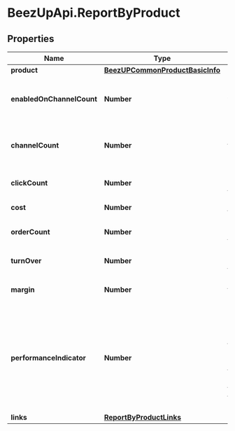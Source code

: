 # BeezUpApi.ReportByProduct

## Properties
Name | Type | Description | Notes
------------ | ------------- | ------------- | -------------
**product** | [**BeezUPCommonProductBasicInfo**](BeezUPCommonProductBasicInfo.md) |  | 
**enabledOnChannelCount** | **Number** | The count of channel where this product is enabled | 
**channelCount** | **Number** | The channel count where this product can be enabled | 
**clickCount** | **Number** | The click count for this product | 
**cost** | **Number** | The cost for this product | 
**orderCount** | **Number** | The order count for this product | 
**turnOver** | **Number** | The Turnover for this product | 
**margin** | **Number** | The margin for this product | 
**performanceIndicator** | **Number** | The performance indicator based on the performance indicator formula indicated in the request for this product | 
**links** | [**ReportByProductLinks**](ReportByProductLinks.md) |  | 


